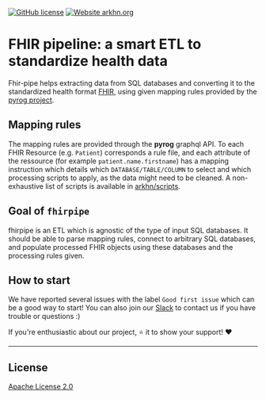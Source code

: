 [![GitHub license](https://img.shields.io/github/license/arkhn/fhir-pipe.svg)](https://github.com/arkhn/fhir-pipe/blob/master/LICENSE)
[![Website arkhn.org](https://img.shields.io/website-up-down-green-red/https/arkhn.org.svg)](http://arkhn.org/)


# FHIR pipeline: a smart ETL to standardize health data

Fhir-pipe helps extracting data from SQL databases and converting it to the standardized health format [FHIR](https://www.hl7.org/fhir/), using given mapping rules provided by the [pyrog project](https://github.com/arkhn).


## Mapping rules

The mapping rules are provided through the **pyrog** graphql API. To each FHIR Resource (e.g. `Patient`) corresponds a rule file, and each attribute of the ressource (for example `patient.name.firstname`) has a mapping instruction which details which `DATABASE/TABLE/COLUMN` to select and which processing scripts to apply, as the data might need to be cleaned. A non-exhaustive list of scripts is available in [arkhn/scripts](https://github.com/arkhn/cleaning-scripts).

## Goal of `fhirpipe`

fhirpipe is an ETL which is agnostic of the type of input SQL databases. It should be able to parse mapping rules, connect to arbitrary SQL databases, and populate processed FHIR objects using these databases and the processing rules given.

## How to start

We have reported several issues with the label `Good first issue` which can be a good way to start! You can also join our [Slack](https://join.slack.com/t/arkhn/shared_invite/enQtNTc1NDE5MDIxMDU3LWZmMzUwYWIwN2U0NGI1ZjM2MjcwNTAyZDZhNzcyMWFiYjJhNTIxNWQ1MWY4YmRiM2VhMDY4MDkzNGU5MTQ4ZWM) to contact us if you have trouble or questions :)

If you're enthusiastic about our project, :star: it to show your support! :heart:

* * *

## License

[Apache License 2.0](https://github.com/OpenMined/PySyft/blob/master/LICENSE)
